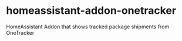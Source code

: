 # homeassistant-addon-onetracker
HomeAssistant Addon that shows tracked package shipments from OneTracker
